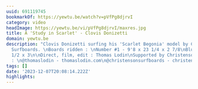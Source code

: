 ```yaml
---
uuid: 691119745
bookmarkOf: https://yewtu.be/watch?v=pVfPg8djrvI
category: video
headImage: https://yewtu.be/vi/pVfPg8djrvI/maxres.jpg
title: A 'Study in Scarlet' - Clovis Donizetti
domain: yewtu.be
description: "Clovis Donizetti surfing his 'Scarlet Begonia' model by Christenson
  Surfboards. \nBoards ridden : \nNumber #1 - 9'8 x 23 1/4 x 2 7/8\nBlue - 9'9 x 23
  1/2 x 3\n\nDirect, film, edit : Thomas Lodin\nSupported by Christenson Surfboards.\n\nLinks
  : \n@thomaslodin - thomaslodin.com\n@christensonsurfboards - christensonsurfboards.com\n@clovisdonizetti"
tags: []
date: '2023-12-07T20:08:14.222Z'
highlights: 
---
```



